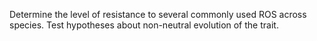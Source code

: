 Determine the level of resistance to several commonly used ROS across species. Test hypotheses about non-neutral evolution of the trait.
